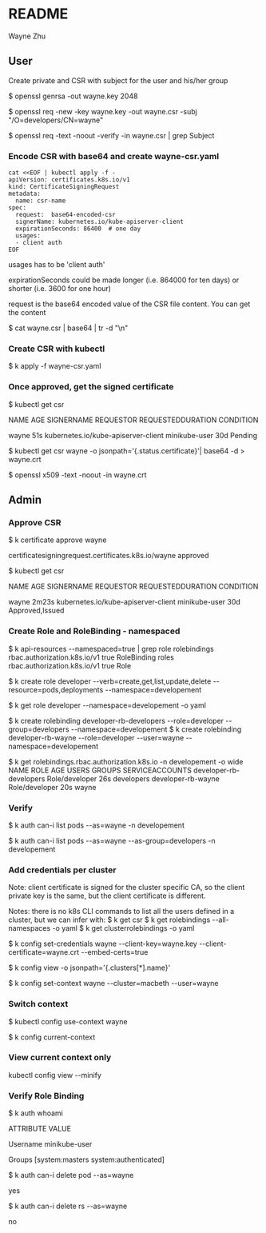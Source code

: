 # README

Wayne Zhu
## User
Create private and CSR with subject for the user and his/her group

$ openssl genrsa -out wayne.key 2048

$ openssl req -new -key wayne.key -out wayne.csr -subj "/O=developers/CN=wayne"

$ openssl req -text -noout -verify -in wayne.csr | grep Subject

### Encode CSR with base64 and create wayne-csr.yaml 

```
cat <<EOF | kubectl apply -f -
apiVersion: certificates.k8s.io/v1
kind: CertificateSigningRequest
metadata:
  name: csr-name
spec:
  request:  base64-encoded-csr
  signerName: kubernetes.io/kube-apiserver-client
  expirationSeconds: 86400  # one day
  usages:
  - client auth
EOF

```



usages has to be 'client auth'

expirationSeconds could be made longer (i.e. 864000 for ten days) or shorter (i.e. 3600 for one hour)

request is the base64 encoded value of the CSR file content. You can get the content

$ cat wayne.csr | base64 | tr -d "\n"

### Create CSR with kubectl

$ k apply -f wayne-csr.yaml

### Once approved, get the signed certificate

$ kubectl get csr

NAME    AGE   SIGNERNAME                            REQUESTOR       REQUESTEDDURATION   CONDITION

wayne   51s   kubernetes.io/kube-apiserver-client   minikube-user   30d                 Pending

$ kubectl get csr wayne -o jsonpath='{.status.certificate}'| base64 -d > wayne.crt

$ openssl x509 -text -noout -in wayne.crt

## Admin

### Approve CSR

$ k certificate approve wayne

certificatesigningrequest.certificates.k8s.io/wayne approved

$ kubectl get csr

NAME    AGE     SIGNERNAME                            REQUESTOR       REQUESTEDDURATION   CONDITION

wayne   2m23s   kubernetes.io/kube-apiserver-client   minikube-user   30d                 Approved,Issued

### Create Role and RoleBinding - namespaced 

$ k api-resources --namespaced=true | grep role
rolebindings                             rbac.authorization.k8s.io/v1   true         RoleBinding
roles                                    rbac.authorization.k8s.io/v1   true         Role

$ k create role developer --verb=create,get,list,update,delete --resource=pods,deployments --namespace=developement

$ k get role developer  --namespace=developement -o yaml 

$ k create rolebinding developer-rb-developers --role=developer  --group=developers  --namespace=developement
$ k create rolebinding developer-rb-wayne --role=developer --user=wayne  --namespace=developement

$ k get rolebindings.rbac.authorization.k8s.io  -n developement -o wide
NAME                      ROLE             AGE   USERS   GROUPS       SERVICEACCOUNTS
developer-rb-developers   Role/developer   26s           developers
developer-rb-wayne        Role/developer   20s   wayne

### Verify

$ k auth can-i list pods --as=wayne -n developement

$ k auth can-i list pods --as=wayne --as-group=developers -n developement



### Add credentials per cluster 

Note: client certificate is signed for the cluster specific CA, so the client private key is the same, but
the client certificate is different.

Notes: there is no k8s CLI commands to list all the users defined in a cluster, but we can infer with:
$ k get csr
$ k get rolebindings --all-namespaces -o yaml
$ k get clusterrolebindings -o yaml 

$ k config set-credentials wayne --client-key=wayne.key --client-certificate=wayne.crt --embed-certs=true

$ k config view -o jsonpath='{.clusters[*].name}'

$ k  config set-context wayne --cluster=macbeth  --user=wayne

### Switch context

$ kubectl config use-context wayne

$ k config current-context

### View current context only  

kubectl config view --minify


### Verify Role Binding 

$ k auth whoami

ATTRIBUTE   VALUE

Username    minikube-user

Groups      [system:masters system:authenticated]

$ k auth  can-i delete pod --as=wayne

yes

$ k auth  can-i delete rs --as=wayne

no
